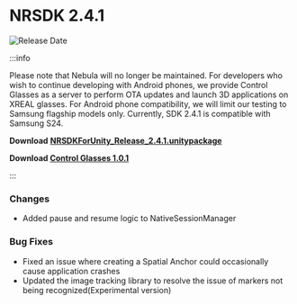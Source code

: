# NRSDK 2.4.1
![Release Date](https://img.shields.io/badge/Release_Date-January_13,_2025-0080FF?style=flat&logoWidth=1)

:::info

Please note that Nebula will no longer be maintained. For developers who wish to continue developing with Android phones, we provide Control Glasses as a server to perform OTA updates and launch 3D applications on XREAL glasses. For Android phone compatibility, we will limit our testing to Samsung flagship models only. Currently, SDK 2.4.1 is compatible with Samsung S24.

**Download** [**NRSDKForUnity_Release_2.4.1.unitypackage**](https://public-resource.xreal.com/download/NRSDKForUnity_2.4.1_Release_20250102/NRSDKForUnityAndroid_2.4.1.unitypackage)

**Download [Control Glasses 1.0.1](https://public-resource.xreal.com/download/NRSDKForUnity_2.4.1_Release_20250102/ControlGlasses-1.0.1.apk)**

:::


### Changes
* Added pause and resume logic to NativeSessionManager

### Bug Fixes
* Fixed an issue where creating a Spatial Anchor could occasionally cause application crashes
* Updated the image tracking library to resolve the issue of markers not being recognized(Experimental version)

